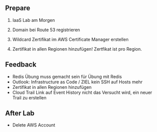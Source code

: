 ## Prepare

1. IaaS Lab am Morgen

2. Domain bei Route 53 registrieren

3. Wildcard Zertifikat im AWS Certificate Manager erstellen

4. Zertifikat in allen Regionen hinzufügen! Zertfikat ist pro Region.

## Feedback

- Redis Übung muss gemacht sein für Übung mit Redis
- Outlook: Infrastructure as Code / ZIEL kein SSH auf Hosts mehr
- Zertifikat in allen Regionen hinzufügen
- Cloud Trail Link auf Event History nicht das Versucht wird, ein neuer Trail zu erstellen

## After Lab

- Delete AWS Account

